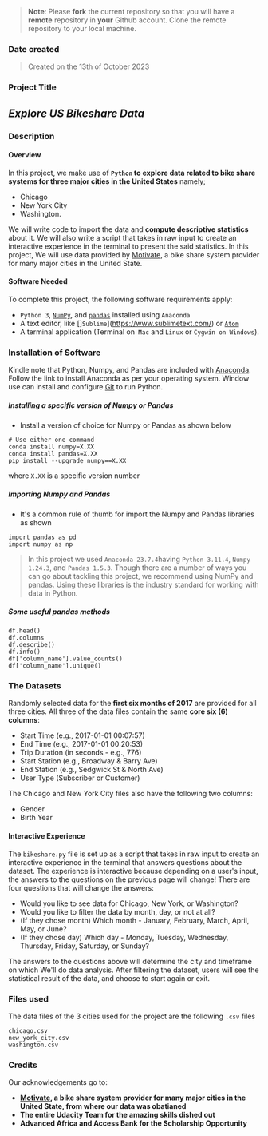 >**Note**: Please **fork** the current repository so that you will have a **remote** repository in **your** Github account. Clone the remote repository to your local machine.

### Date created
>Created on the 13th of October 2023

### Project Title
## _Explore US Bikeshare Data_

### Description
#### Overview
In this project, we make use of **`Python` to explore data related to bike share systems for three major cities in the United States** namely; 
- Chicago 
- New York City
- Washington. 

We will write code to import the data and **compute descriptive statistics** about it. We will also write a script that takes in raw input to create an interactive experience in the terminal to present the said statistics.
In this project, We will use data provided by [Motivate]((https://motivateco.com/)), a bike share system provider for many major cities in the United State.

#### Software Needed
To complete this project, the following software requirements apply:
- `Python 3`, [`NumPy`](https://numpy.org/), and [`pandas`](https://pandas.pydata.org/) installed using `Anaconda`
- A text editor, like []`Sublime`](https://www.sublimetext.com/) or [`Atom`](https://github.blog/2022-06-08-sunsetting-atom/)
- A terminal application (Terminal on` Mac` and `Linux` or `Cygwin on Windows`).

### Installation of Software
Kindle note that Python, Numpy, and Pandas are included with [Anaconda](https://www.anaconda.com/download#downloads). Follow the link to install Anaconda as per your operating system. Window use can install and configure [Git](https://medium.com/@GalarnykMichael/install-git-on-windows-9acf2a1944f0) to run Python. 
##### Installing a specific version of Numpy or Pandas
- Install a version of choice for Numpy or Pandas as shown below
```
# Use either one command
conda install numpy=X.XX
conda install pandas=X.XX
pip install --upgrade numpy==X.XX
```
where `X.XX` is a specific version number

##### Importing Numpy and Pandas
- It's a common rule of thumb for import the Numpy and Pandas libraries as shown
```
import pandas as pd
import numpy as np
```
>In this project we used `Anaconda 23.7.4`having `Python 3.11.4`, `Numpy 1.24.3`, and `Pandas 1.5.3`.
Though there are a number of ways you can go about tackling this project, we recommend using NumPy and pandas. Using these libraries is the industry standard for working with data in Python.

##### Some useful pandas methods
```
df.head()
df.columns
df.describe()
df.info()
df['column_name'].value_counts()
df['column_name'].unique()
```
### The Datasets
Randomly selected data for the **first six months of 2017** are provided for all three cities. All three of the data files contain the same **core six (6) columns**:

- Start Time (e.g., 2017-01-01 00:07:57)
- End Time (e.g., 2017-01-01 00:20:53)
- Trip Duration (in seconds - e.g., 776)
- Start Station (e.g., Broadway & Barry Ave)
- End Station (e.g., Sedgwick St & North Ave)
- User Type (Subscriber or Customer)

The Chicago and New York City files also have the following two columns:
- Gender
- Birth Year

#### Interactive Experience
The `bikeshare.py` file is set up as a script that takes in raw input to create an interactive experience in the terminal that answers questions about the dataset. The experience is interactive because depending on a user's input, the answers to the questions on the previous page will change! There are four questions that will change the answers:
- Would you like to see data for Chicago, New York, or Washington?
- Would you like to filter the data by month, day, or not at all? 
- (If they chose month) Which month - January, February, March, April, May, or June?
- (If they chose day) Which day - Monday, Tuesday, Wednesday, Thursday, Friday, Saturday, or Sunday?

The answers to the questions above will determine the city and timeframe on which We'll do data analysis. After filtering the dataset, users will see the statistical result of the data, and choose to start again or exit.

### Files used
The data files of the 3 cities used for the project are the following `.csv` files
```
chicago.csv
new_york_city.csv
washington.csv
```

### Credits
Our acknowledgements go to:
 - **[Motivate]((https://motivateco.com/)), a bike share system provider for many major cities in the United State, from where our data was obatianed**
 - **The entire Udacity Team for the amazing skills dished out**
 - **Advanced Africa and Access Bank for the Scholarship Opportunity**

